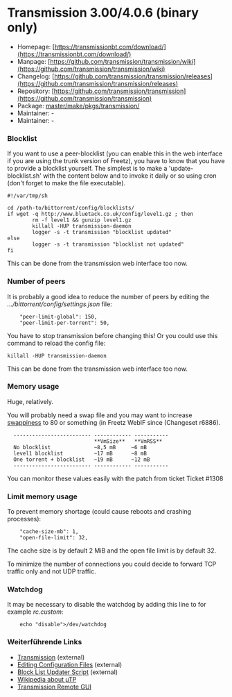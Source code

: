 # Transmission 3.00/4.0.6 (binary only)
 - Homepage: [https://transmissionbt.com/download/](https://transmissionbt.com/download/)
 - Manpage: [https://github.com/transmission/transmission/wiki](https://github.com/transmission/transmission/wiki)
 - Changelog: [https://github.com/transmission/transmission/releases](https://github.com/transmission/transmission/releases)
 - Repository: [https://github.com/transmission/transmission](https://github.com/transmission/transmission)
 - Package: [master/make/pkgs/transmission/](https://github.com/Freetz-NG/freetz-ng/tree/master/make/pkgs/transmission/)
 - Maintainer: -
 - Maintainer: -

### Blocklist

If you want to use a peer-blocklist (you can enable this in the web
interface if you are using the trunk version of Freetz), you have to
know that you have to provide a blocklist yourself. The simplest is to
make a 'update-blocklist.sh' with the content below and to invoke it
daily or so using cron (don't forget to make the file executable).

```
#!/var/tmp/sh

cd /path-to/bittorrent/config/blocklists/
if wget -q http://www.bluetack.co.uk/config/level1.gz ; then
        rm -f level1 && gunzip level1.gz
        killall -HUP transmission-daemon
        logger -s -t transmission "blocklist updated"
else
        logger -s -t transmission "blocklist not updated"
fi
```

This can be done from the transmission web interface too now.

### Number of peers

It is probably a good idea to reduce the number of peers by editing the
*.../bittorrent/config/settings.json* file:

```
    "peer-limit-global": 150,
    "peer-limit-per-torrent": 50,
```

You have to stop transmission before changing this! Or you could use
this command to reload the config file:

```
killall -HUP transmission-daemon
```

This can be done from the transmission web interface too now.

### Memory usage

Huge, relatively.

You will probably need a swap file and you may want to increase
[swappiness](http://lwn.net/Articles/83588/) to 80
or something (in Freetz WebIF since
(Changeset r6886).

```
  ------------------------- ------------ -----------
                            **VmSize**   **VmRSS**
  No blocklist              ~8,5 mB     ~6 mB
  level1 blocklist          ~17 mB      ~8 mB
  One torrent + blocklist   ~19 mB      ~12 mB
  ------------------------- ------------ -----------
```

You can monitor these values easily with the patch from ticket
Ticket #1308

### Limit memory usage

To prevent memory shortage (could cause reboots and crashing processes):

```
    "cache-size-mb": 1,
    "open-file-limit": 32,
```

The cache size is by default 2 MiB and the open file limit is by default
32.

To minimize the number of connections you could decide to forward TCP
traffic only and not UDP traffic.

### Watchdog

It may be necessary to disable the watchdog by adding this line to for
example *rc.custom*:

```
    echo "disable">/dev/watchdog
```

### Weiterführende Links

-   [Transmission](http://transmissionbt.com/)
    (external)
-   [Editing Configuration
    Files](https://trac.transmissionbt.com/wiki/EditConfigFiles)
    (external)
-   [Block List Updater
    Script](http://trac.transmissionbt.com/wiki/Scripts/BlockListUpdater)
    (external)
-   [Wikipedia about
    µTP](http://en.wikipedia.org/wiki/Micro_Transport_Protocol)
-   [Transmission Remote
    GUI](http://code.google.com/p/transmisson-remote-gui/)
